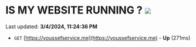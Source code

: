 # IS MY WEBSITE RUNNING ? [![](https://img.shields.io/static/v1?label=Sponsor&message=%E2%9D%A4&logo=GitHub&color=%23fe8e86)](https://github.com/sponsors/<username>)

Last updated: **3/4/2024, 11:24:36 PM**

- `GET` [https://youssefservice.me](https://youssefservice.me) - **Up** (271ms)
